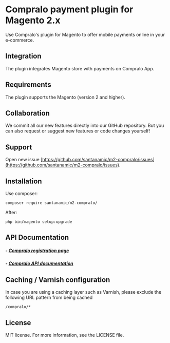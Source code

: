 # Compralo payment plugin for Magento 2.x
Use Compralo's plugin for Magento to offer mobile payments online in your e-commerce.

## Integration
The plugin integrates Magento store with payments on Compralo App.

## Requirements
The plugin supports the Magento (version 2 and higher). 

## Collaboration
We commit all our new features directly into our GitHub repository.
But you can also request or suggest new features or code changes yourself!

## Support
Open new issue [https://github.com/santanamic/m2-compralo/issues](https://github.com/santanamic/m2-compralo/issues).

## Installation

Use composer:
```
composer require santanamic/m2-compralo/
```

After:
```
php bin/magento setup:upgrade
```

## API Documentation
##### - [Compralo registration page](https://ecommerce.picpay.com/)

##### - [Compralo API documentation](https://app.compralo.io/register)

## Caching / Varnish configuration
In case you are using a caching layer such as Varnish, please exclude the following URL pattern from being cached
```
/compralo/*
```

## License
MIT license. For more information, see the LICENSE file.